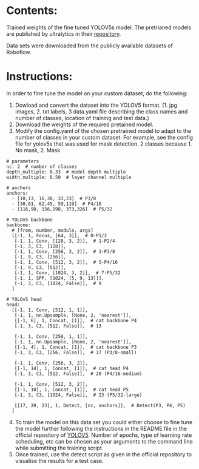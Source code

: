 # Contents:
Trained weights of the fine tuned YOLOV5s model. 
The pretrianed models are published by ultralytics in their [repository](https://github.com/ultralytics/yolov5).

Data sets were downloaded from the publicly available datasets of Roboflow.

# Instructions:

In order to fine tune the model on your custom dataset, do the following:
1. Dowload and convert the dataset into the YOLOV5 format. (1. jpg images, 2. txt labels, 3 data.yaml file describing the class names and number of classes, location of training and test data.)
2. Download the weights of the required pretained model.
3. Modify the config.yaml of the chosen pretrained model to adapt to the number of classes in your custom dataset. For example, see the config file for yolov5s that was used for mask detection. 2 classes because 1. No mask, 2. Mask

```
# parameters
nc: 2  # number of classes
depth_multiple: 0.33  # model depth multiple
width_multiple: 0.50  # layer channel multiple

# anchors
anchors:
  - [10,13, 16,30, 33,23]  # P3/8
  - [30,61, 62,45, 59,119]  # P4/16
  - [116,90, 156,198, 373,326]  # P5/32

# YOLOv5 backbone
backbone:
  # [from, number, module, args]
  [[-1, 1, Focus, [64, 3]],  # 0-P1/2
   [-1, 1, Conv, [128, 3, 2]],  # 1-P2/4
   [-1, 3, C3, [128]],
   [-1, 1, Conv, [256, 3, 2]],  # 3-P3/8
   [-1, 9, C3, [256]],
   [-1, 1, Conv, [512, 3, 2]],  # 5-P4/16
   [-1, 9, C3, [512]],
   [-1, 1, Conv, [1024, 3, 2]],  # 7-P5/32
   [-1, 1, SPP, [1024, [5, 9, 13]]],
   [-1, 3, C3, [1024, False]],  # 9
  ]

# YOLOv5 head
head:
  [[-1, 1, Conv, [512, 1, 1]],
   [-1, 1, nn.Upsample, [None, 2, 'nearest']],
   [[-1, 6], 1, Concat, [1]],  # cat backbone P4
   [-1, 3, C3, [512, False]],  # 13

   [-1, 1, Conv, [256, 1, 1]],
   [-1, 1, nn.Upsample, [None, 2, 'nearest']],
   [[-1, 4], 1, Concat, [1]],  # cat backbone P3
   [-1, 3, C3, [256, False]],  # 17 (P3/8-small)

   [-1, 1, Conv, [256, 3, 2]],
   [[-1, 14], 1, Concat, [1]],  # cat head P4
   [-1, 3, C3, [512, False]],  # 20 (P4/16-medium)

   [-1, 1, Conv, [512, 3, 2]],
   [[-1, 10], 1, Concat, [1]],  # cat head P5
   [-1, 3, C3, [1024, False]],  # 23 (P5/32-large)

   [[17, 20, 23], 1, Detect, [nc, anchors]],  # Detect(P3, P4, P5)
  ]
```
4. To train the model on this data set you could either choose to fine tune the model further following the instructions in the README file in the official repository of [YOLOV5](https://github.com/ultralytics/yolov5). Number of epochs, type of learning rate scheduling, etc can be chosen as your arguments to the command line while submitting the training script. 
5. Once trained, use the detect script as given in the official repository to visualise the results for a test case. 


